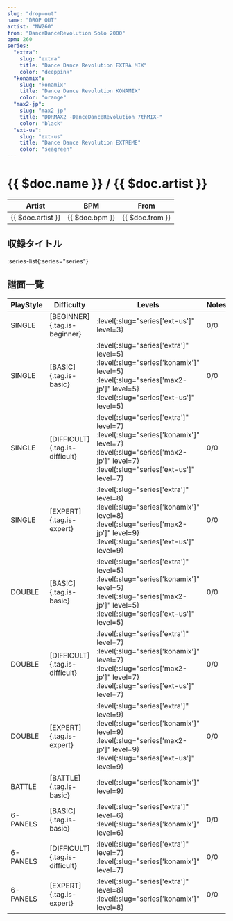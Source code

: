 ```yaml
---
slug: "drop-out"
name: "DROP OUT"
artist: "NW260"
from: "DanceDanceRevolution Solo 2000"
bpm: 260
series:
  "extra":
    slug: "extra"
    title: "Dance Dance Revolution EXTRA MIX"
    color: "deeppink"
  "konamix":
    slug: "konamix"
    title: "Dance Dance Revolution KONAMIX"
    color: "orange"
  "max2-jp":
    slug: "max2-jp"
    title: "DDRMAX2 -DanceDanceRevolution 7thMIX-"
    color: "black"
  "ext-us":
    slug: "ext-us"
    title: "Dance Dance Revolution EXTREME"
    color: "seagreen"
---
```


# {{ $doc.name }} / {{ $doc.artist }}

|Artist|BPM|From|
|------|---|----|
|{{ $doc.artist }}|{{ $doc.bpm }}|{{ $doc.from }}|

## 収録タイトル

:series-list{:series="series"}

## 譜面一覧

|PlayStyle|Difficulty|Levels|Notes|Movie|
|---------|----------|------|-----|-----|
|SINGLE|[BEGINNER]{.tag.is-beginner}|:level{:slug="series['ext-us']" level=3}|0/0||
|SINGLE|[BASIC]{.tag.is-basic}|:level{:slug="series['extra']" level=5} :level{:slug="series['konamix']" level=5} :level{:slug="series['max2-jp']" level=5} :level{:slug="series['ext-us']" level=5}|0/0||
|SINGLE|[DIFFICULT]{.tag.is-difficult}|:level{:slug="series['extra']" level=7} :level{:slug="series['konamix']" level=7} :level{:slug="series['max2-jp']" level=7} :level{:slug="series['ext-us']" level=7}|0/0||
|SINGLE|[EXPERT]{.tag.is-expert}|:level{:slug="series['extra']" level=8} :level{:slug="series['konamix']" level=8} :level{:slug="series['max2-jp']" level=9} :level{:slug="series['ext-us']" level=9}|0/0||
|DOUBLE|[BASIC]{.tag.is-basic}|:level{:slug="series['extra']" level=5} :level{:slug="series['konamix']" level=5} :level{:slug="series['max2-jp']" level=5} :level{:slug="series['ext-us']" level=5}|0/0||
|DOUBLE|[DIFFICULT]{.tag.is-difficult}|:level{:slug="series['extra']" level=7} :level{:slug="series['konamix']" level=7} :level{:slug="series['max2-jp']" level=7} :level{:slug="series['ext-us']" level=7}|0/0||
|DOUBLE|[EXPERT]{.tag.is-expert}|:level{:slug="series['extra']" level=9} :level{:slug="series['konamix']" level=9} :level{:slug="series['max2-jp']" level=9} :level{:slug="series['ext-us']" level=9}|0/0||
|BATTLE|[BATTLE]{.tag.is-basic}|:level{:slug="series['konamix']" level=9}|||
|6-PANELS|[BASIC]{.tag.is-basic}|:level{:slug="series['extra']" level=6} :level{:slug="series['konamix']" level=6}|0/0||
|6-PANELS|[DIFFICULT]{.tag.is-difficult}|:level{:slug="series['extra']" level=7} :level{:slug="series['konamix']" level=7}|0/0||
|6-PANELS|[EXPERT]{.tag.is-expert}|:level{:slug="series['extra']" level=8} :level{:slug="series['konamix']" level=8}|0/0||
